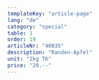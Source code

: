 ```yaml
---
templateKey: "article-page"
lang: "de"
category: "special"
table: 1
order: 19
articleNr: "40035"
description: "Randen-Apfel"
unit: "2kg TK"
price: "20.--"
---
```

